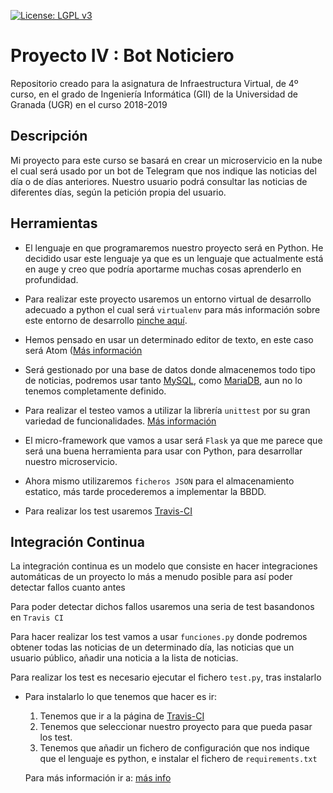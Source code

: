 ﻿[![License: LGPL v3](https://img.shields.io/badge/License-LGPL%20v3-blue.svg)](https://www.gnu.org/licenses/lgpl-3.0)

# Proyecto IV : Bot Noticiero 

Repositorio creado para la asignatura de Infraestructura Virtual, de 4º curso, en el grado de Ingeniería Informática (GII) de la Universidad de Granada (UGR) en el curso 2018-2019

## Descripción

Mi proyecto para este curso se basará en crear un microservicio en la nube el cual será usado por un bot de Telegram que nos indique las noticias del día o de días anteriores.
Nuestro usuario podrá consultar las noticias de diferentes días, según la petición propia del usuario.

## Herramientas

- El lenguaje en que programaremos nuestro proyecto será en Python. He decidido usar este lenguaje ya que es un lenguaje que actualmente está en auge y creo que podría aportarme muchas cosas aprenderlo en profundidad.

- Para realizar este proyecto usaremos un entorno virtual de desarrollo adecuado a python el cual será `virtualenv` para más información sobre este entorno de desarrollo [pinche aquí](https://github.com/natalia2911/ProyectoIV-BOT/blob/master/doc/doc-entornovirtual.md).


- Hemos pensado en usar un determinado editor de texto, en este caso será Atom ([Más información](https://atom.io/) 

- Será gestionado por una base de datos donde almacenemos todo tipo de noticias, podremos usar tanto [MySQL](https://www.mysql.com/), como [MariaDB](https://mariadb.org/), aun no lo tenemos completamente definido.

- Para realizar el testeo vamos a utilizar la librería `unittest` por su gran variedad de funcionalidades. [Más información](https://docs.python.org/3/library/unittest.html)

- El micro-framework que vamos a usar será `Flask` ya que me parece que será una buena herramienta para usar con Python, para desarrollar nuestro microservicio.

- Ahora mismo utilizaremos `ficheros JSON` para el almacenamiento estatico, más tarde procederemos a implementar la BBDD.

- Para realizar los test usaremos [Travis-CI](https://travis-ci.org/)


## Integración Continua

La integración continua es un modelo que consiste en hacer integraciones automáticas de un proyecto lo más a menudo posible para así poder detectar fallos cuanto antes

Para poder detectar dichos fallos usaremos una seria de test basandonos en `Travis CI`

Para hacer realizar los test vamos a usar `funciones.py` donde podremos obtener todas las noticias de un determinado día, las noticias que un usuario público, añadir una noticia a la lista de noticias.

Para realizar los test es necesario ejecutar el fichero `test.py`, tras instalarlo

- Para instalarlo lo que tenemos que hacer es ir:
	1. Tenemos que ir a la página de [Travis-CI](https://travis-ci.com/)
	2. Tenemos que seleccionar nuestro proyecto para que pueda pasar los test.
	3. Tenemos que añadir un fichero de configuración que nos indique que el lenguaje es python, e instalar el fichero de `requirements.txt`

	Para más información ir a: [más info](https://github.com/natalia2911/ProyectoIV-BOT/blob/master/doc/doc-integracionCont.md)








